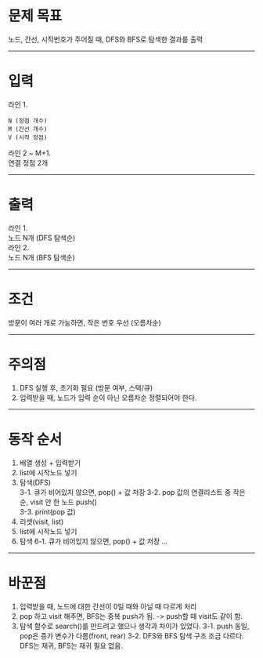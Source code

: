 # 문제 목표
노드, 간선, 시작번호가 주어질 때, DFS와 BFS로 탐색한 결과를 출력

---
# 입력
라인 1.  

    N (정점 개수)  
    M (간선 개수)  
    V (시작 정점) 
    
라인 2 ~ M+1.  
  연결 정점 2개  
  
---
# 출력
라인 1.  
    노드 N개 (DFS 탐색순)  
라인 2.  
    노드 N개 (BFS 탐색순)  
  
---
# 조건
방문이 여러 개로 가능하면, 작은 번호 우선 (오름차순)  

---
# 주의점
1. DFS 실행 후, 초기화 필요 (방문 여부, 스택/큐)  
2. 입력받을 때, 노드가 입력 순이 아닌 오름차순 정렬되어야 한다.
---
# 동작 순서
1. 배열 생성 + 입력받기  
2. list에 시작노드 넣기  
3. 탐색(DFS)  
    3-1. 큐가 비어있지 않으면, pop() + 값 저장
    3-2. pop 값의 연결리스트 중 작은 순, visit 안 한 노드 push()  
    3-3. print(pop 값)  
4. 리셋(visit, list)
5. list에 시작노드 넣기  
6. 탐색
    6-1. 큐가 비어있지 않으면, pop() + 값 저장
...
---
# 바꾼점
1. 입력받을 때, 노드에 대한 간선이 0일 때와 아닐 때 다르게 처리
2. pop 하고 visit 해주면, BFS는 중복 push가 됨.
    -> push할 때 visit도 같이 함.
3. 탐색 함수로 search()를 만드려고 했으나 생각과 차이가 있었다.
    3-1. push 동일, pop은 증가 변수가 다름(front, rear)
    3-2. DFS와 BFS 탐색 구조 조금 다르다. DFS는 재귀, BFS는 재귀 필요 없음.
